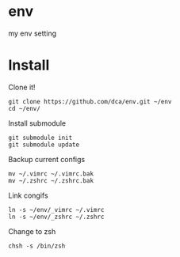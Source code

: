 env
===

my env setting


Install
===

Clone it!
```
git clone https://github.com/dca/env.git ~/env
cd ~/env/
```




Install submodule
```
git submodule init
git submodule update
```


Backup current configs
```
mv ~/.vimrc ~/.vimrc.bak
mv ~/.zshrc ~/.zshrc.bak
```


Link congifs 
```
ln -s ~/env/_vimrc ~/.vimrc
ln -s ~/env/_zshrc ~/.zshrc
```

Change to zsh
```
chsh -s /bin/zsh
```
